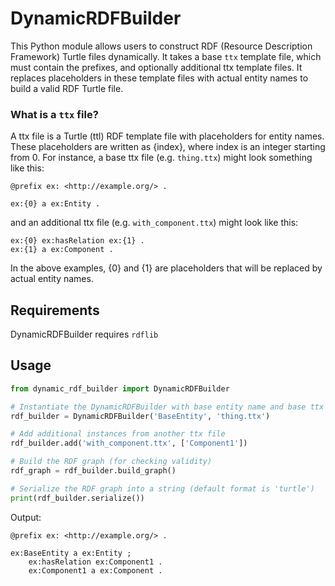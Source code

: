 # DynamicRDFBuilder
This Python module allows users to construct RDF (Resource Description Framework) Turtle files dynamically. It takes a base `ttx` template file, which must contain the prefixes, and optionally additional ttx template files. It replaces placeholders in these template files with actual entity names to build a valid RDF Turtle file.

### What is a `ttx` file?
A ttx file is a Turtle (ttl) RDF template file with placeholders for entity names. These placeholders are written as {index}, where index is an integer starting from 0. For instance, a base ttx file (e.g. `thing.ttx`) might look something like this:
```ttl
@prefix ex: <http://example.org/> .

ex:{0} a ex:Entity .
```

and an additional ttx file (e.g. `with_component.ttx`) might look like this:
```
ex:{0} ex:hasRelation ex:{1} .
ex:{1} a ex:Component .
```

In the above examples, {0} and {1} are placeholders that will be replaced by actual entity names.

## Requirements
DynamicRDFBuilder requires `rdflib`

## Usage
```python
from dynamic_rdf_builder import DynamicRDFBuilder

# Instantiate the DynamicRDFBuilder with base entity name and base ttx file
rdf_builder = DynamicRDFBuilder('BaseEntity', 'thing.ttx')

# Add additional instances from another ttx file
rdf_builder.add('with_component.ttx', ['Component1'])

# Build the RDF graph (for checking validity)
rdf_graph = rdf_builder.build_graph()

# Serialize the RDF graph into a string (default format is 'turtle')
print(rdf_builder.serialize())
```

Output:
```
@prefix ex: <http://example.org/> .

ex:BaseEntity a ex:Entity ;
    ex:hasRelation ex:Component1 .
    ex:Component1 a ex:Component .
```
